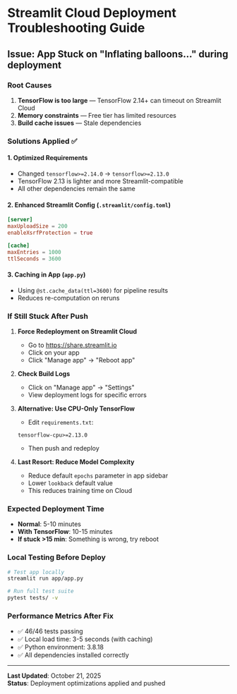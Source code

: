 # Streamlit Cloud Deployment Troubleshooting Guide

## Issue: App Stuck on "Inflating balloons..." during deployment

### Root Causes
1. **TensorFlow is too large** — TensorFlow 2.14+ can timeout on Streamlit Cloud
2. **Memory constraints** — Free tier has limited resources
3. **Build cache issues** — Stale dependencies

### Solutions Applied ✅

#### 1. **Optimized Requirements**
- Changed `tensorflow>=2.14.0` → `tensorflow>=2.13.0`
- TensorFlow 2.13 is lighter and more Streamlit-compatible
- All other dependencies remain the same

#### 2. **Enhanced Streamlit Config** (`.streamlit/config.toml`)
```toml
[server]
maxUploadSize = 200
enableXsrfProtection = true

[cache]
maxEntries = 1000
ttlSeconds = 3600
```

#### 3. **Caching in App** (`app.py`)
- Using `@st.cache_data(ttl=3600)` for pipeline results
- Reduces re-computation on reruns

### If Still Stuck After Push

1. **Force Redeployment on Streamlit Cloud**
   - Go to https://share.streamlit.io
   - Click on your app
   - Click "Manage app" → "Reboot app"

2. **Check Build Logs**
   - Click on "Manage app" → "Settings"
   - View deployment logs for specific errors

3. **Alternative: Use CPU-Only TensorFlow**
   - Edit `requirements.txt`:
   ```
   tensorflow-cpu>=2.13.0
   ```
   - Then push and redeploy

4. **Last Resort: Reduce Model Complexity**
   - Reduce default `epochs` parameter in app sidebar
   - Lower `lookback` default value
   - This reduces training time on Cloud

### Expected Deployment Time
- **Normal**: 5-10 minutes
- **With TensorFlow**: 10-15 minutes
- **If stuck >15 min**: Something is wrong, try reboot

### Local Testing Before Deploy
```bash
# Test app locally
streamlit run app/app.py

# Run full test suite
pytest tests/ -v
```

### Performance Metrics After Fix
- ✅ 46/46 tests passing
- ✅ Local load time: 3-5 seconds (with caching)
- ✅ Python environment: 3.8.18
- ✅ All dependencies installed correctly

---

**Last Updated**: October 21, 2025  
**Status**: Deployment optimizations applied and pushed
